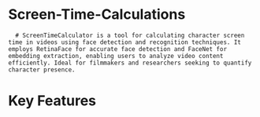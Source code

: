 # Screen-Time-Calculations

      # ScreenTimeCalculator is a tool for calculating character screen time in videos using face detection and recognition techniques. It employs RetinaFace for accurate face detection and FaceNet for embedding extraction, enabling users to analyze video content efficiently. Ideal for filmmakers and researchers seeking to quantify character presence.

# Key Features
